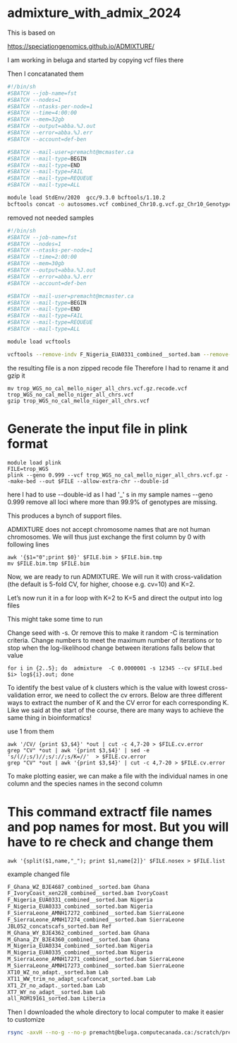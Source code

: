 # admixture_with_admix_2024
This is based on 

https://speciationgenomics.github.io/ADMIXTURE/

I am working in beluga and started by copying vcf files there

Then I concatanated them
```bash
#!/bin/sh
#SBATCH --job-name=fst
#SBATCH --nodes=1
#SBATCH --ntasks-per-node=1
#SBATCH --time=4:00:00
#SBATCH --mem=32gb
#SBATCH --output=abba.%J.out
#SBATCH --error=abba.%J.err
#SBATCH --account=def-ben

#SBATCH --mail-user=premacht@mcmaster.ca
#SBATCH --mail-type=BEGIN
#SBATCH --mail-type=END
#SBATCH --mail-type=FAIL
#SBATCH --mail-type=REQUEUE
#SBATCH --mail-type=ALL

module load StdEnv/2020  gcc/9.3.0 bcftools/1.10.2
bcftools concat -o autosomes.vcf combined_Chr10.g.vcf.gz_Chr10_GenotypedSNPs.vcf.gz_filtered.vcf.gz_filtered_removed.vcf.gz combined_Chr1.g.vcf.gz_Chr1_GenotypedSNPs.vcf.gz_filtered.vcf.gz_filtered_removed.vcf.gz combined_Chr2.g.vcf.gz_Chr2_GenotypedSNPs.vcf.gz_filtered.vcf.gz_filtered_removed.vcf.gz combined_Chr3.g.vcf.gz_Chr3_GenotypedSNPs.vcf.gz_filtered.vcf.gz_filtered_removed.vcf.gz combined_Chr4.g.vcf.gz_Chr4_GenotypedSNPs.vcf.gz_filtered.vcf.gz_filtered_removed.vcf.gz combined_Chr5.g.vcf.gz_Chr5_GenotypedSNPs.vcf.gz_filtered.vcf.gz_filtered_removed.vcf.gz combined_Chr6.g.vcf.gz_Chr6_GenotypedSNPs.vcf.gz_filtered.vcf.gz_filtered_removed.vcf.gz combined_Chr7.g.vcf.gz_Chr7_GenotypedSNPs.vcf.gz_filtered.vcf.gz_filtered_removed.vcf.gz combined_Chr8.g.vcf.gz_Chr8_GenotypedSNPs.vcf.gz_filtered.vcf.gz_filtered_removed.vcf.gz combined_Chr9.g.vcf.gz_Chr9_GenotypedSNPs.vcf.gz_filtered.vcf.gz_filtered_removed.vcf.gz
```

removed not needed samples
```bash
#!/bin/sh
#SBATCH --job-name=fst
#SBATCH --nodes=1
#SBATCH --ntasks-per-node=1
#SBATCH --time=2:00:00
#SBATCH --mem=30gb
#SBATCH --output=abba.%J.out
#SBATCH --error=abba.%J.err
#SBATCH --account=def-ben

#SBATCH --mail-user=premacht@mcmaster.ca
#SBATCH --mail-type=BEGIN
#SBATCH --mail-type=END
#SBATCH --mail-type=FAIL
#SBATCH --mail-type=REQUEUE
#SBATCH --mail-type=ALL

module load vcftools

vcftools --remove-indv F_Nigeria_EUA0331_combined__sorted.bam --remove-indv F_Nigeria_EUA0333_combined__sorted.bam --remove-indv M_Nigeria_EUA0334_combined__sorted.bam --remove-indv M_Nigeria_EUA0335_combined__sorted.bam --remove-indv all_calcaratus_sorted.bam --remove-indv mello_GermSeq_sorted.bam --gzvcf trop_WGS_all_20_samples_all_chrs.vcf.gz --recode --out trop_WGS_no_cal_mello_niger_all_chrs.vcf.gz
```
the resulting file is a non zipped recode file 
Therefore I had to rename it and gzip it
```
mv trop_WGS_no_cal_mello_niger_all_chrs.vcf.gz.recode.vcf trop_WGS_no_cal_mello_niger_all_chrs.vcf
gzip trop_WGS_no_cal_mello_niger_all_chrs.vcf

```
# Generate the input file in plink format
```
module load plink
FILE=trop_WGS
plink --geno 0.999 --vcf trop_WGS_no_cal_mello_niger_all_chrs.vcf.gz --make-bed --out $FILE --allow-extra-chr --double-id
```
here I had to use --double-id as I had '_' s in my sample names
--geno 0.999 remove all loci where more than 99.9% of genotypes are missing.

This produces a bynch of support files. 

ADMIXTURE does not accept chromosome names that are not human chromosomes. We will thus just exchange the first column by 0 with following lines 
```
awk '{$1="0";print $0}' $FILE.bim > $FILE.bim.tmp
mv $FILE.bim.tmp $FILE.bim
```

Now, we are ready to run ADMIXTURE. We will run it with cross-validation (the default is 5-fold CV, for higher, choose e.g. cv=10) and K=2.

Let’s now run it in a for loop with K=2 to K=5 and direct the output into log files

This might take some time to run

Change seed with -s. Or remove this to make it random
-C is termination criteria. Change numbers to meet the maximum number of iterations or 
to stop when the log-likelihood change between iterations falls below that value
```
for i in {2..5}; do  admixture  -C 0.0000001 -s 12345 --cv $FILE.bed $i> log${i}.out; done
```
To identify the best value of k clusters which is the value with lowest cross-validation error, we need to collect the cv errors. Below are three different ways to extract the number of K and the CV error for each corresponding K. Like we said at the start of the course, there are many ways to achieve the same thing in bioinformatics!

use 1 from them

```
awk '/CV/ {print $3,$4}' *out | cut -c 4,7-20 > $FILE.cv.error
grep "CV" *out | awk '{print $3,$4}' | sed -e 's/(//;s/)//;s/://;s/K=//'  > $FILE.cv.error
grep "CV" *out | awk '{print $3,$4}' | cut -c 4,7-20 > $FILE.cv.error
```
To make plotting easier, we can make a file with the individual names in one column and the species names in the second column

# This command extractf file names and pop names for most. But you will have to re check and change them
```
awk '{split($1,name,"_"); print $1,name[2]}' $FILE.nosex > $FILE.list
```
example changed file

```txt
F_Ghana_WZ_BJE4687_combined__sorted.bam Ghana
F_IvoryCoast_xen228_combined__sorted.bam IvoryCoast
F_Nigeria_EUA0331_combined__sorted.bam Nigeria
F_Nigeria_EUA0333_combined__sorted.bam Nigeria
F_SierraLeone_AMNH17272_combined__sorted.bam SierraLeone
F_SierraLeone_AMNH17274_combined__sorted.bam SierraLeone
JBL052_concatscafs_sorted.bam Ref
M_Ghana_WY_BJE4362_combined__sorted.bam Ghana
M_Ghana_ZY_BJE4360_combined__sorted.bam Ghana
M_Nigeria_EUA0334_combined__sorted.bam Nigeria
M_Nigeria_EUA0335_combined__sorted.bam Nigeria
M_SierraLeone_AMNH17271_combined__sorted.bam SierraLeone
M_SierraLeone_AMNH17273_combined__sorted.bam SierraLeone
XT10_WZ_no_adapt._sorted.bam Lab
XT11_WW_trim_no_adapt_scafconcat_sorted.bam Lab
XT1_ZY_no_adapt._sorted.bam Lab
XT7_WY_no_adapt__sorted.bam Lab
all_ROM19161_sorted.bam Liberia
```
Then I downloaded the whole directory to local computer to make it easier to customize
```bash
rsync -axvH --no-g --no-p premacht@beluga.computecanada.ca:/scratch/premacht/admixture_with_admix_2024 .
```




